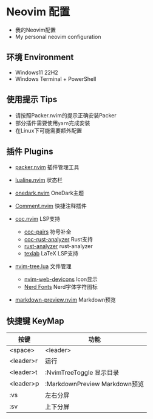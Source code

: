 # Neovim 配置

- 我的Neovim配置
- My personal neovim configuration

## 环境 Environment

- Windows11 22H2
- Windows Terminal + PowerShell

## 使用提示 Tips

- 请按照Packer.nvim的提示正确安装Packer
- 部分插件需要使用`yarn`完成安装
- 在Linux下可能需要额外配置

## 插件 Plugins

- [packer.nvim](https://github.com/wbthomason/packer.nvim) 插件管理工具
- [lualine.nvim](https://github.com/nvim-lualine/lualine.nvim) 状态栏
- [onedark.nvim](https://github.com/navarasu/onedark.nvim) OneDark主题
- [Comment.nvim](https://github.com/numToStr/Comment.nvim) 快捷注释插件
- [coc.nvim](https://github.com/neoclide/coc.nvim) LSP支持
  - [coc-pairs](https://github.com/neoclide/coc-pairs) 符号补全
  - [coc-rust-analyzer](https://github.com/fannheyward/coc-rust-analyzer) Rust支持
  - [rust-analyzer](https://github.com/rust-lang/rust-analyzer) rust-analyzer
  - [texlab](https://github.com/latex-lsp/texlab) LaTeX LSP支持

- [nvim-tree.lua](https://github.com/kyazdani42/nvim-tree.lua) 文件管理
  - [nvim-web-devicons](https://github.com/kyazdani42/nvim-web-devicons) Icon显示
  - [Nerd Fonts](https://www.nerdfonts.com/) Nerd字体字符图标

- [markdown-preview.nvim](https://github.com/iamcco/markdown-preview.nvim) Markdown预览

## 快捷键 KeyMap

|按键|功能|
|---|---|
|\<space\>|\<leader\>|
|\<leader\>r|运行|
|\<leader\>t|:NvimTreeToggle 显示目录|
|\<leader\>p|:MarkdownPreview Markdown预览|
|:vs|左右分屏|
|:sv|上下分屏|
